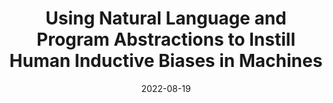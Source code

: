 ---
title: "Using Natural Language and Program Abstractions to Instill Human Inductive Biases in Machines"
date: 2022-08-19
draft: false
post_type: publication
authors: [sreejank, carlosc, ishitad, rajam, michaelhu, roberth, nathand, karthikn, thomasg]
venue: NeurIPS 2022
tags: []
direct_link: https://arxiv.org/abs/2205.11558

code: https://github.com/sreejank/language_and_programs
link: https://arxiv.org/abs/2205.11558
---